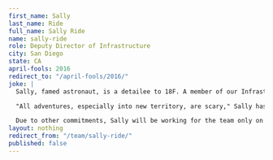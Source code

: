 ```yaml
---
first_name: Sally
last_name: Ride
full_name: Sally Ride
name: sally-ride
role: Deputy Director of Infrastructure
city: San Diego
state: CA
april-fools: 2016
redirect_to: "/april-fools/2016/"
joke: |
  Sally, famed astronaut, is a detailee to 18F. A member of our Infrastructure Team, she joined 18F on a rotation from NASA. Sally is a graduate of Stanford University and was the first American woman in space. In addition to her duties at NASA, she has also taught physics at the University of California, San Diego.

  "All adventures, especially into new territory, are scary," Sally has said, adding that she's especially looking forward to thinking about the new frontier of a digital government.

  Due to other commitments, Sally will be working for the team only on April 1st. If you'd like to join Sally (and not just for April 1) you can <a href="https://pages.18f.gov/joining-18f/">see all of our openings and learn more about working at 18F</a>.)
layout: nothing
redirect_from: "/team/sally-ride/"
published: false
---
```


